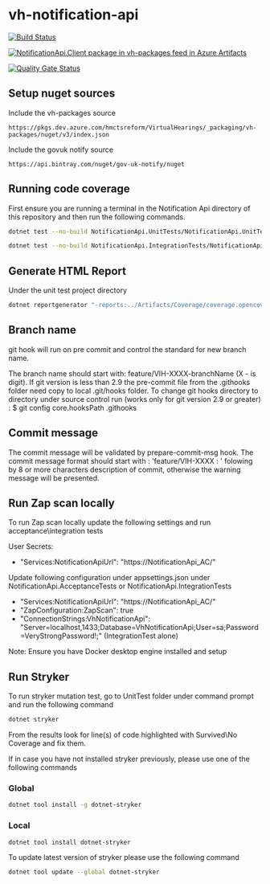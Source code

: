 # vh-notification-api

[![Build Status](https://dev.azure.com/hmctsreform/VirtualHearings/_apis/build/status/Apps-CI/hmcts.vh-notification-api?repoName=hmcts%2Fvh-notification-api&branchName=VIH-6688_EndPoints)](https://dev.azure.com/hmctsreform/VirtualHearings/_build/latest?definitionId=188&repoName=hmcts%2Fvh-notification-api&branchName=VIH-6688_EndPoints)

[![NotificationApi.Client package in vh-packages feed in Azure Artifacts](https://feeds.dev.azure.com/hmctsreform/3f69a23d-fbc7-4541-afc7-4cccefcad773/_apis/public/Packaging/Feeds/e48b2732-376c-4052-ba97-b28783c9bab5/Packages/903ad9ea-874b-4201-9841-66894e4f6cc1/Badge)](https://dev.azure.com/hmctsreform/VirtualHearings/_packaging?_a=package&feed=e48b2732-376c-4052-ba97-b28783c9bab5&package=903ad9ea-874b-4201-9841-66894e4f6cc1&preferRelease=true)

[![Quality Gate Status](https://sonarcloud.io/api/project_badges/measure?project=vh-notification-api&metric=alert_status)](https://sonarcloud.io/dashboard?id=vh-notification-api)

## Setup nuget sources

Include the vh-packages source

```
https://pkgs.dev.azure.com/hmctsreform/VirtualHearings/_packaging/vh-packages/nuget/v3/index.json
```

Include the govuk notify source

```
https://api.bintray.com/nuget/gov-uk-notify/nuget
```

## Running code coverage

First ensure you are running a terminal in the Notification Api directory of this repository and then run the following commands.

```bash
dotnet test --no-build NotificationApi.UnitTests/NotificationApi.UnitTests.csproj /p:CollectCoverage=true /p:CoverletOutputFormat="\"opencover,cobertura,json,lcov\"" /p:CoverletOutput=../Artifacts/Coverage/ /p:MergeWith='../Artifacts/Coverage/coverage.json' /p:Exclude="\"[*]NotificationApi.API.Extensions.*,[NotificationApi]NotificationApi.Startup,[NotificationApi]NotificationApi.Program,[*]NotificationApi.Swagger.*,[NotificationApi.*Tests?]*,[*]NotificationApi.DAL.Migrations.*,[*]NotificationApi.DAL.Mappings.*,[*]NotificationApi.Domain.Ddd.*,[*]NotificationApi.Domain.Validations.*,[NotificationApi.DAL]NotificationApi.DAL.NotificationApiDbContext,[NotificationApi.DAL]NotificationApi.DAL.DesignTimeHearingsContextFactory,[*]NotificationApi.Common.*,[*]Testing.Common.*"

dotnet test --no-build NotificationApi.IntegrationTests/NotificationApi.IntegrationTests.csproj /p:CollectCoverage=true /p:CoverletOutputFormat="\"opencover,cobertura,json,lcov\"" /p:CoverletOutput=../Artifacts/Coverage/ /p:MergeWith='../Artifacts/Coverage/coverage.json' /p:Exclude="\"[*]NotificationApi.API.Extensions.*,[NotificationApi]NotificationApi.Startup,[NotificationApi]NotificationApi.Program,[*]NotificationApi.Swagger.*,[NotificationApi.*Tests?]*,[*]NotificationApi.DAL.Migrations.*,[*]NotificationApi.DAL.Mappings.*,[*]NotificationApi.Domain.Ddd.*,[*]NotificationApi.Domain.Validations.*,[NotificationApi.DAL]NotificationApi.DAL.NotificationApiDbContext,[NotificationApi.DAL]NotificationApi.DAL.DesignTimeHearingsContextFactory,[*]NotificationApi.Common.*,[*]Testing.Common.*"

```

## Generate HTML Report

Under the unit test project directory

```bash
dotnet reportgenerator "-reports:../Artifacts/Coverage/coverage.opencover.xml" "-targetDir:../Artifacts/Coverage/Report" -reporttypes:HtmlInline_AzurePipelines
```

## Branch name

git hook will run on pre commit and control the standard for new branch name.

The branch name should start with: feature/VIH-XXXX-branchName (X - is digit).
If git version is less than 2.9 the pre-commit file from the .githooks folder need copy to local .git/hooks folder.
To change git hooks directory to directory under source control run (works only for git version 2.9 or greater) :
$ git config core.hooksPath .githooks

## Commit message

The commit message will be validated by prepare-commit-msg hook.
The commit message format should start with : 'feature/VIH-XXXX : ' folowing by 8 or more characters description of commit, otherwise the warning message will be presented.

## Run Zap scan locally

To run Zap scan locally update the following settings and run acceptance\integration tests

User Secrets:

- "Services:NotificationApiUrl": "https://NotificationApi_AC/"

Update following configuration under appsettings.json under NotificationApi.AcceptanceTests or NotificationApi.IntegrationTests

- "Services:NotificationApiUrl": "https://NotificationApi_AC/"
- "ZapConfiguration:ZapScan": true
- "ConnectionStrings:VhNotificationApi": "Server=localhost,1433;Database=VhNotificationApi;User=sa;Password=VeryStrongPassword!;" (IntegrationTest alone)

Note: Ensure you have Docker desktop engine installed and setup

## Run Stryker

To run stryker mutation test, go to UnitTest folder under command prompt and run the following command

```bash
dotnet stryker
```

From the results look for line(s) of code highlighted with Survived\No Coverage and fix them.

If in case you have not installed stryker previously, please use one of the following commands

### Global

```bash
dotnet tool install -g dotnet-stryker
```

### Local

```bash
dotnet tool install dotnet-stryker
```

To update latest version of stryker please use the following command

```bash
dotnet tool update --global dotnet-stryker
```
